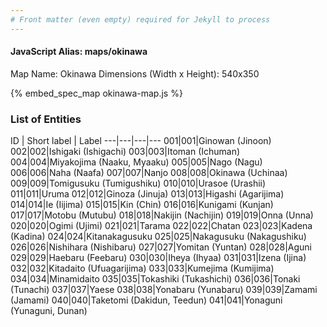 ```yaml
---
# Front matter (even empty) required for Jekyll to process
---
```


#### JavaScript Alias: maps/okinawa

Map Name: Okinawa
Dimensions (Width x Height): 540x350



{% embed_spec_map okinawa-map.js %}

### List of Entities

ID | Short label | Label
---|---|---|---
001|001|Ginowan (Jinoon)
002|002|Ishigaki (Ishigachi)
003|003|Itoman (Ichuman)
004|004|Miyakojima (Naaku, Myaaku)
005|005|Nago (Nagu)
006|006|Naha (Naafa)
007|007|Nanjo
008|008|Okinawa (Uchinaa)
009|009|Tomigusuku (Tumigushiku)
010|010|Urasoe (Urashii)
011|011|Uruma
012|012|Ginoza (Jinuja)
013|013|Higashi (Agarijima)
014|014|Ie (Iijima)
015|015|Kin (Chin)
016|016|Kunigami (Kunjan)
017|017|Motobu (Mutubu)
018|018|Nakijin (Nachijin)
019|019|Onna (Unna)
020|020|Ogimi (Ujimi)
021|021|Tarama
022|022|Chatan
023|023|Kadena (Kadina)
024|024|Kitanakagusuku
025|025|Nakagusuku (Nakagushiku)
026|026|Nishihara (Nishibaru)
027|027|Yomitan (Yuntan)
028|028|Aguni
029|029|Haebaru (Feebaru)
030|030|Iheya (Ihyaa)
031|031|Izena (Ijina)
032|032|Kitadaito (Ufuagarijima)
033|033|Kumejima (Kumijima)
034|034|Minamidaito
035|035|Tokashiki (Tukashichi)
036|036|Tonaki (Tunachi)
037|037|Yaese
038|038|Yonabaru (Yunabaru)
039|039|Zamami (Jamami)
040|040|Taketomi (Dakidun, Teedun)
041|041|Yonaguni (Yunaguni, Dunan)